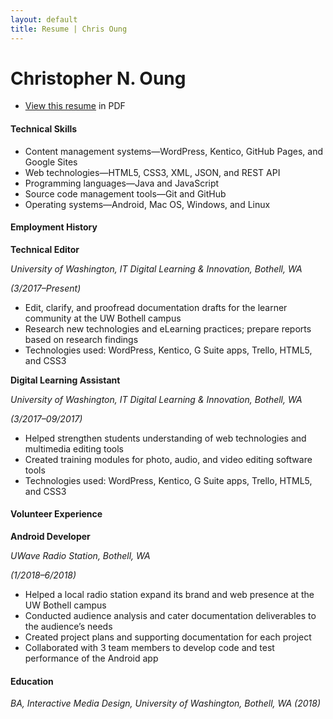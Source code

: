 ```yaml
---
layout: default
title: Resume | Chris Oung
---
```


# Christopher N. Oung

- [View this resume](https://drive.google.com/file/d/11KD4QkKtaVGDSB9OjL0bex2N55PkBEYn/view?usp=sharing) in PDF


#### Technical Skills

- Content management systems—WordPress, Kentico, GitHub Pages, and Google Sites
- Web technologies—HTML5, CSS3, XML, JSON, and REST API 
- Programming languages—Java and JavaScript
- Source code management tools—Git and GitHub
- Operating systems—Android, Mac OS, Windows, and Linux 


#### Employment History

**Technical Editor**

*University of Washington, IT Digital Learning & Innovation, Bothell, WA*

*(3/2017–Present)*

- Edit, clarify, and proofread documentation drafts for the learner community at the UW Bothell campus 
- Research new technologies and eLearning practices; prepare reports based on research findings 
- Technologies used: WordPress, Kentico, G Suite apps, Trello, HTML5, and CSS3


**Digital Learning Assistant**

*University of Washington, IT Digital Learning & Innovation, Bothell, WA*

*(3/2017–09/2017)*

- Helped strengthen students understanding of web technologies and multimedia editing tools
- Created training modules for photo, audio, and video editing software tools
- Technologies used: WordPress, Kentico, G Suite apps, Trello, HTML5, and CSS3


#### Volunteer Experience

**Android Developer** 

*UWave Radio Station, Bothell, WA*

*(1/2018–6/2018)*

- Helped a local radio station expand its brand and web presence at the UW Bothell campus
- Conducted audience analysis and cater documentation deliverables to the audience’s needs
- Created project plans and supporting documentation for each project
- Collaborated with 3 team members to develop code and test performance of the Android app


#### Education

*BA, Interactive Media Design, University of Washington, Bothell, WA (2018)* 
